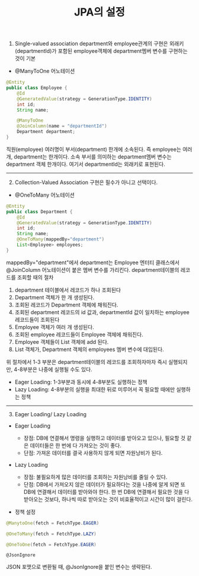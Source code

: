﻿---
title: "JPA의 설정"
categories: jpa
comments: true
---

1) Single-valued association
 department와 employee관계의 구현은 외래키(departmentId)가 포함된 employee객체에 department멤버 변수를 구현하는 것이 기본


- @ManyToOne 어노테이션

```java
@Entity
public class Employee {
    @Id
    @GeneratedValue(strategy = GenerationType.IDENTITY)
    int id;
    String name;

    @ManyToOne
    @JoinColumn(name = "departmentId")
    Department department;
}
```

직원(employee) 여러명이 부서(department) 한개에 소속된다. 즉 employee는 여러개, department는 한개이다. 소속 부서를 의미하는 department멤버 변수는 department 객체 한개이다. 여기서 departmentId는 외래키로 표현된다.

***

2) Collection-Valued Association
 구현은 필수가 아니고 선택이다.
- @OneToMany 어노테이션

```java
@Entity
public class Department {
    @Id
    @GeneratedValue(strategy = GenerationType.IDENTITY)
    int id;
    String name;
    @OneToMany(mappedBy="department")
    List<Employee> employees;
}
```

mappedBy="department"에서 department는 Employee 엔터티 클래스에서 @JoinColumn 어노테이션이 붙은 멤버 변수를 가리킨다. 
department테이블의 레코드를 조회할 때의 절차
 1. department 테이블에서 레코드가 하나 조회된다
 2. Department 객체가 한 개 생성된다.
 3. 조회된 레코드가 Department 객체에 채워진다.
 4. 조회된 department 레코드의 id 값과, departmentId 값이 일치하는 employee 레코드들이 조회된다
 5. Employee 객체가 여러 개 생성된다.
 6. 조회된 employee 레코드들이 Employee 객체에 채워진다.
 7. Employee 객체들이 List<Employee> 객체에 add 된다.
 8. List<Employee> 객체가, Department 객체의 employees 멤버 변수에 대입된다.

 위 절차에서 1-3 부분은 department테이블의 레코드를 조회하자마자 즉시 실행되지만, 4-8부분은 나중에 실행될 수도 있다.
 - Eager Loading: 1-3부분과 동시에 4-8부분도 실행하는 정책
 - Lazy Loading: 4-8부분의 실행을 최대한 뒤로 미루어서 꼭 필요할 때에만 실행하는 정책

***

3) Eager Loading/ Lazy Loading
 - Eager Loading
   - 장점: DB에 연결해서 명령을 실행하고 데이터를 받아오고 있으나, 필요할 것 같은 데이터들은 한 번에 다 가져오는 것이 좋다.
   - 단점: 가져온 데이터를 결국 사용하지 않게 되면 자원낭비가 된다.

 - Lazy Loading
   - 장점: 불필요하게 많은 데이터를 조회하는 자원낭비를 줄일 수 있다.
   - 단점: DB에서 가져오지 않은 데이터가 필요하다는 것을 나중에 알게 되면 또 DB에 연결해서 데이터를 받아와야 한다. 한 번 DB에 연결해서 필요한 것을 다 받아오는 것보다, 하나씩 따로 받아오는 것이 비효율적이고 시간이 많이 걸린다.

 - 정책 설정

```java
@ManytoOne(fetch = FetchType.EAGER)
```
```java
@OneToMany(fetch = FetchType.LAZY)
```
```java
@OneToOne(fetch = FetchType.EAGER)
```


```
@JsonIgnore
```
JSON 포맷으로 변환될 때, @JsonIgnore을 붙인 변수는 생략된다.



